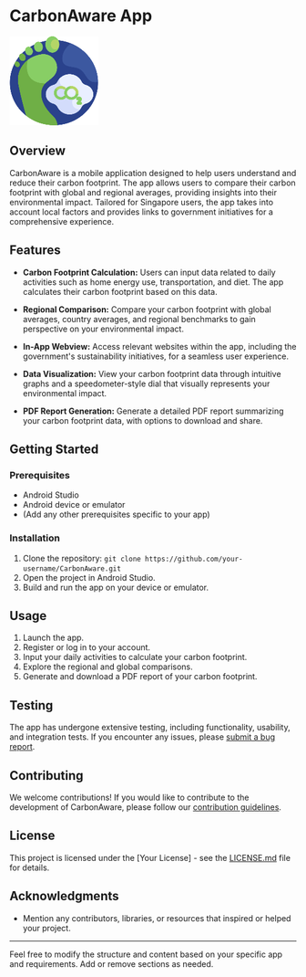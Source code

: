 # CarbonAware App

![App Logo/Icon](LoginRegisterFireBases/app/src/main/res/drawable/icon.png)

## Overview

CarbonAware is a mobile application designed to help users understand and reduce their carbon footprint. The app allows users to compare their carbon footprint with global and regional averages, providing insights into their environmental impact. Tailored for Singapore users, the app takes into account local factors and provides links to government initiatives for a comprehensive experience.

## Features

- **Carbon Footprint Calculation:** Users can input data related to daily activities such as home energy use, transportation, and diet. The app calculates their carbon footprint based on this data.

- **Regional Comparison:** Compare your carbon footprint with global averages, country averages, and regional benchmarks to gain perspective on your environmental impact.

- **In-App Webview:** Access relevant websites within the app, including the government's sustainability initiatives, for a seamless user experience.

- **Data Visualization:** View your carbon footprint data through intuitive graphs and a speedometer-style dial that visually represents your environmental impact.

- **PDF Report Generation:** Generate a detailed PDF report summarizing your carbon footprint data, with options to download and share.

## Getting Started

### Prerequisites

- Android Studio
- Android device or emulator
- (Add any other prerequisites specific to your app)

### Installation

1. Clone the repository: `git clone https://github.com/your-username/CarbonAware.git`
2. Open the project in Android Studio.
3. Build and run the app on your device or emulator.

## Usage

1. Launch the app.
2. Register or log in to your account.
3. Input your daily activities to calculate your carbon footprint.
4. Explore the regional and global comparisons.
5. Generate and download a PDF report of your carbon footprint.

## Testing

The app has undergone extensive testing, including functionality, usability, and integration tests. If you encounter any issues, please [submit a bug report](link_to_issue_tracker).

## Contributing

We welcome contributions! If you would like to contribute to the development of CarbonAware, please follow our [contribution guidelines](link_to_contributing.md).

## License

This project is licensed under the [Your License] - see the [LICENSE.md](LICENSE.md) file for details.

## Acknowledgments

- Mention any contributors, libraries, or resources that inspired or helped your project.

---

Feel free to modify the structure and content based on your specific app and requirements. Add or remove sections as needed.
